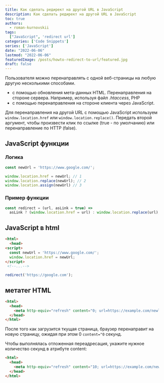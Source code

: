 ```yaml
---
title: Как сделать редирект на другой URL в JavaScript
description: Как сделать редирект на другой URL в JavaScript
toc: true
authors:
  - roman-kurnovskii
tags:
  ["JavaScript", 'redirect url']
categories: ['Code Snippets']
series: ['JavaScript']
date: "2022-06-06"
lastmod: "2022-06-06"
featuredImage: /posts/howto-redirect-to-url/featured.jpg
draft: false
---
```


Пользователя можно перенаправлять с одной веб-страницы на любую другую несколькими способами.
- с помощью обновления мета-данных HTML. Перенаправления на стороне сервера. Например, используя файл *.htaccess*, PHP
- с помощью перенаправления на стороне клиента через JavaScript.

Для перенаправления на другой URL с помощью JavaScript используем `window.location.href` или `window.location.replace()`. 
Передать второй аргумент, чтобы произвести клик по ссылке (true - по умолчанию) или перенаправление по HTTP (false).

## JavaScript функции

### Логика
```javascript
const newUrl = 'https://www.google.com/';

window.location.href = newUrl; // 1
window.location.replace(newUrl); // 2
window.location.assign(newUrl) // 3
```

### Пример функции
```javascript
const redirect = (url, asLink = true) =>
  asLink ? (window.location.href = url) : window.location.replace(url);

```

## JavaScript в html
```html
<html>
  <head>
<script>
  const newUrl = 'https://www.google.com/';
  window.location.href = newUrl;
</script>
 <!--...-->
```

```javascript
redirect('https://google.com');
```

## метатег HTML
```html
<html>
  <head>
    <meta http-equiv="refresh" content="0; url=https://example.com/newlocation" />
  </head>
</html>
```

После того как загрузится ткущая страница, браузер перенаправит на новую страницу, ожидая при этом 0 `content="0` секунд.

Чтобы выполнялась отложенная переадресация, укажите нужное количество секунд в атрибуте content:
```html
<html>
  <head>
    <meta http-equiv="refresh" content="10; url=https://example.com/newlocation" />
  </head>
</html>

